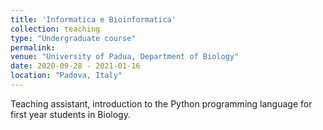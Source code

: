 ```yaml
---
title: 'Informatica e Bioinformatica'
collection: teaching
type: "Undergraduate course"
permalink:
venue: "University of Padua, Department of Biology"
date: 2020-09-28 - 2021-01-16
location: "Padova, Italy"
---
```

Teaching assistant, introduction to the Python programming language for first year students in Biology.
